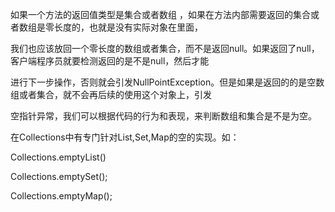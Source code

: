 如果一个方法的返回值类型是集合或者数组 ，如果在方法内部需要返回的集合或者数组是零长度的，也就是没有实际对象在里面，

我们也应该放回一个零长度的数组或者集合，而不是返回null。如果返回了null，客户端程序员就要检测返回的是不是null，然后才能

进行下一步操作，否则就会引发NullPointException。但是如果是返回的的是空数组或者集合，就不会再后续的使用这个对象上，引发

空指针异常，我们可以根据代码的行为和表现，来判断数组和集合是不是为空。

在Collections中有专门针对List,Set,Map的空的实现。如：

Collections.emptyList()

Collections.emptySet();

Collections.emptyMap();